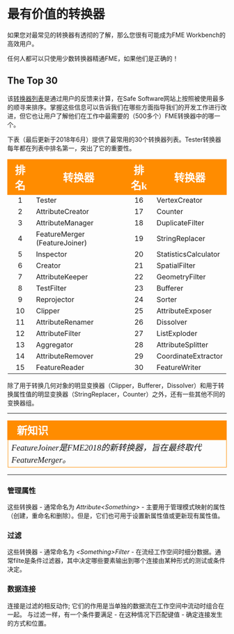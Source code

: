 # 最有价值的转换器 #

如果您对最常见的转换器有透彻的了解，那么您很有可能成为FME Workbench的高效用户。

任何人都可以只使用少数转换器精通FME，如果他们是正确的！

## The Top 30 ##
该[转换器列表](https://www.safe.com/transformers/)是通过用户的反馈来计算，在Safe Software网站上按照被使用最多的顺寻来排序。掌握这些信息可以告诉我们在哪些方面指导我们的开发工作进行改进，但它也让用户了解他们在工作中最需要的（500多个）FME转换器中的哪一个。

下表（最后更新于2018年6月）提供了最常用的30个转换器列表。Tester转换器每年都在列表中排名第一，突出了它的重要性。

<table style="border-spacing: 0px">
<tr>
<th style="vertical-align:middle;background-color:darkorange;border: 2px solid darkorange">
<span style="color:white;font-size:x-large;font-weight: bold;font-family:serif">排名</span></th>
<th style="vertical-align:middle;background-color:darkorange;border: 2px solid darkorange">
<span style="color:white;font-size:x-large;font-weight: bold;font-family:serif">转换器</th>
<th style="vertical-align:middle;background-color:darkorange;border: 2px solid darkorange">
<span style="color:white;font-size:x-large;font-weight: bold;font-family:serif">排名k</span></th>
<th style="vertical-align:middle;background-color:darkorange;border: 2px solid darkorange">
<span style="color:white;font-size:x-large;font-weight: bold;font-family:serif">转换器</th>
</tr>
<tr><td style="text-align:center">1</td><td>Tester</td><td style="text-align:center">16</td><td>VertexCreator</td></tr>
<tr><td style="text-align:center">2</td><td>AttributeCreator</td><td style="text-align:center">17</td><td>Counter</td></tr>
<tr><td style="text-align:center">3</td><td>AttributeManager</td><td style="text-align:center">18</td><td>DuplicateFilter</td></tr>
<tr><td style="text-align:center">4</td><td>FeatureMerger (FeatureJoiner)</td><td style="text-align:center">19</td><td>StringReplacer</td></tr>
<tr><td style="text-align:center">5</td><td>Inspector</td><td style="text-align:center">20</td><td>StatisticsCalculator</td></tr>
<tr><td style="text-align:center">6</td><td>Creator</td><td style="text-align:center">21</td><td>SpatialFilter</td></tr>
<tr><td style="text-align:center">7</td><td>AttributeKeeper</td><td style="text-align:center">22</td><td>GeometryFilter</td></tr>
<tr><td style="text-align:center">8</td><td>TestFilter</td><td style="text-align:center">23</td><td>Bufferer</td></tr>
<tr><td style="text-align:center">9</td><td>Reprojector</td><td style="text-align:center">24</td><td>Sorter</td></tr>
<tr><td style="text-align:center">10</td><td>Clipper</td><td style="text-align:center">25</td><td>AttributeExposer</td></tr>
<tr><td style="text-align:center">11</td><td>AttributeRenamer</td><td style="text-align:center">26</td><td>Dissolver</td></tr>
<tr><td style="text-align:center">12</td><td>AttributeFilter</td><td style="text-align:center">27</td><td>ListExploder</td></tr>
<tr><td style="text-align:center">13</td><td>Aggregator</td><td style="text-align:center">28</td><td>AttributeSplitter</td></tr>
<tr><td style="text-align:center">14</td><td>AttributeRemover</td><td style="text-align:center">29</td><td>CoordinateExtractor</td></tr>
<tr><td style="text-align:center">15</td><td>FeatureReader</td><td style="text-align:center">30</td><td>FeatureWriter</td></tr>
</table>

除了用于转换几何对象的明显变换器（Clipper，Bufferer，Dissolver）和用于转换属性值的明显变换器（StringReplacer，Counter）之外，还有一些其他不同的变换器组。

---

<!--New Section-->

<table style="border-spacing: 0px">
<tr>
<td style="vertical-align:middle;background-color:darkorange;border: 2px solid darkorange">
<i class="fa fa-bolt fa-lg fa-pull-left fa-fw" style="color:white;padding-right: 12px;vertical-align:text-top"></i>
<span style="color:white;font-size:x-large;font-weight: bold;font-family:serif">新知识</span>
</td>
</tr>

<tr>
<td style="border: 1px solid darkorange">
<span style="font-family:serif; font-style:italic; font-size:larger">
FeatureJoiner是FME2018的新转换器，旨在最终取代FeatureMerger。
</span>
</td>
</tr>
</table>

---

### 管理属性 ###
这些转换器 - 通常命名为 *Attribute&lt;Something&gt;* - 主要用于管理模式映射的属性（创建，重命名和删除）。但是，它们也可用于设置新属性值或更新现有属性值。

### 过滤 ###
这些转换器 - 通常命名为 *&lt;Something&gt;Filter* - 在流经工作空间时细分数据。通常filte是条件过滤器，其中决定哪些要素输出到哪个连接由某种形式的测试或条件决定。

### 数据连接 ###
连接是过滤的相反动作; 它们的作用是当单独的数据流在工作空间中流动时组合在一起。 与过滤一样，有一个条件要满足 - 在这种情况下匹配键值 - 确定连接发生的方式和位置。

